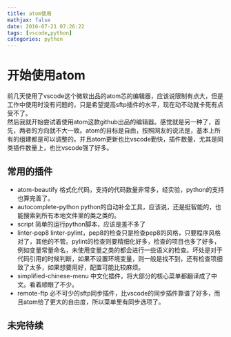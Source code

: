 ```yaml
---
title: atom使用
mathjax: false
date: 2016-07-21 07:26:22
tags: [vscode,python]
categories: python
---
```

# 开始使用atom
前几天使用了vscode这个微软出品的atom芯的编辑器，应该说限制有点大，但是工作中使用时没有问题的，只是希望提高sftp插件的水平，现在动不动就卡死有点受不了。  
然后我就开始尝试着使用atom这款github出品的编辑器。感觉就是另一种了，首先，两者的方向就不大一致。atom的目标是自由，按照网友的说法是，基本上所有的组建都是可以调整的。并且atom更新也比vscode勤快，插件数量，尤其是同类插件数量上，也比vscode强了好多。
<!-- more --> 
## 常用的插件
-  atom-beautify 格式化代码，支持的代码数量非常多，经实验，python的支持也算完善了。
-  autocomplete-python python的自动补全工具，应该说，还是挺智能的，也能搜索到所有本地文件里的类之类的。
-  script 简单的运行python脚本，应该是差不多了
-  linter-pep8 linter-pylint，pep8的检查只是检查pep8的风格，只要程序风格对了，其他的不管。pylint的检查则要精细化好多，检查的项目也多了好多，例如变量常量命名，未使用变量之类的都会进行一些语义的检查。坏处是对于代码引用的时候判断，如果不设置环境变量，则一般是找不到，还有检查项细致了太多，如果想要用好，配置可能比较麻烦。
-  simplified-chinese-menu 中文化插件，将大部分的核心菜单都翻译成了中文。看着顺眼了不少。
-  remote-ftp 必不可少的sftp同步插件，比vscode的同步插件靠谱了好多，而且atom给了更大的自由度，所以菜单里有同步选项了。

## 未完待续